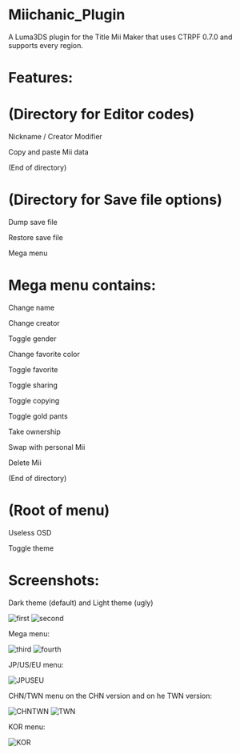 # Miichanic_Plugin
A Luma3DS plugin for the Title Mii Maker that uses CTRPF 0.7.0 and supports every region.

# Features:

# (Directory for Editor codes)

Nickname / Creator Modifier

Copy and paste Mii data

(End of directory)

# (Directory for Save file options)

Dump save file

Restore save file

Mega menu

# Mega menu contains:

Change name

Change creator

Toggle gender

Change favorite color

Toggle favorite

Toggle sharing

Toggle copying

Toggle gold pants

Take ownership

Swap with personal Mii

Delete Mii

(End of directory)

# (Root of menu)

Useless OSD

Toggle theme
# Screenshots:
Dark theme (default) and Light theme (ugly)

![first](https://user-images.githubusercontent.com/32585652/117500955-39548c80-af32-11eb-9475-a1c4fe72d9cd.png)
![second](https://user-images.githubusercontent.com/32585652/117501040-61dc8680-af32-11eb-8665-d03606a2f9ac.png)

Mega menu:

![third](https://user-images.githubusercontent.com/32585652/117501182-8f293480-af32-11eb-9f87-b00b4ba6b9d3.png)
![fourth](https://user-images.githubusercontent.com/32585652/117501188-93555200-af32-11eb-87f3-a70f143657bf.png)

JP/US/EU menu:

![JPUSEU](https://user-images.githubusercontent.com/32585652/130695895-75d2d25c-03b3-4963-95b6-aac232aab580.png)

CHN/TWN menu on the CHN version and on he TWN version:

![CHNTWN](https://user-images.githubusercontent.com/32585652/130695992-10242923-a364-45d1-ba59-bce55d4a8a1b.png)
![TWN](https://user-images.githubusercontent.com/32585652/130696044-32db5ee2-a9b1-4379-95ef-c5b648c34e92.png)

KOR menu:

![KOR](https://user-images.githubusercontent.com/32585652/130696091-d48ac080-61a7-4f96-afb0-2d9fbd8988c6.png)
